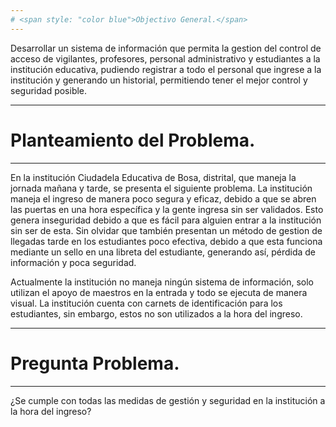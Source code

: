 ```yaml
---
# <span style: "color blue">Objectivo General.</span>
---
```

Desarrollar un sistema de información que permita la gestion del control de acceso de vigilantes, profesores, personal administrativo y estudiantes a la institución educativa, pudiendo registrar a todo el personal que ingrese a la institución y generando un historial, permitiendo tener el mejor control y seguridad posible.

---
# Planteamiento del Problema.
---
En la institución Ciudadela Educativa de Bosa, distrital, que maneja la jornada mañana y tarde, se presenta el siguiente problema. La institución maneja el ingreso de manera poco segura y eficaz, debido a que se abren las puertas en una hora específica y la gente ingresa sin ser validados. Esto genera inseguridad debido a que es fácil para alguien entrar a la institución sin ser de esta. Sin olvidar que también presentan un método de gestion de llegadas tarde en los estudiantes poco efectiva, debido a que esta funciona mediante un sello en una libreta del estudiante, generando así, pérdida de información y poca seguridad.

Actualmente la institución no maneja ningún sistema de información, solo utilizan el apoyo de maestros en la entrada y todo se ejecuta de manera visual. La institución cuenta con carnets de identificación para los estudiantes, sin embargo, estos no son utilizados a la hora del ingreso.​

---
# Pregunta Problema.
---
¿Se cumple con todas las medidas de gestión y seguridad en la institución a la hora del ingreso?
